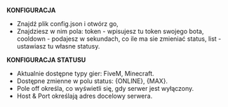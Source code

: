 **KONFIGURACJA**
- Znajdź plik config.json i otwórz go,
- Znajdziesz w nim pola: token - wpisujesz tu token swojego bota, cooldown - podajesz w sekundach, co ile ma sie zmieniać status, list - ustawiasz tu własne statusy.

**KONFIGURACJA STATUSU**
- Aktualnie dostępne typy gier: FiveM, Minecraft.
- Dostępne zmienne w polu status: {ONLINE}, {MAX}.
- Pole off określa, co wyświetli się, gdy serwer jest wyłączony.
- Host & Port określają adres docelowy serwera.
